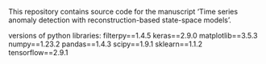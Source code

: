 This repository contains source code for the manuscript ‘Time series anomaly detection with reconstruction-based state-space models’.

versions of python libraries:
filterpy==1.4.5
keras==2.9.0
matplotlib==3.5.3
numpy==1.23.2
pandas==1.4.3
scipy==1.9.1
sklearn==1.1.2
tensorflow==2.9.1
